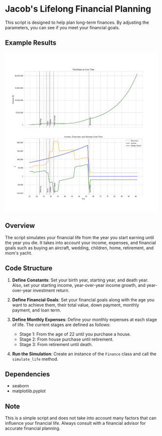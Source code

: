 # Jacob's Lifelong Financial Planning

This script is designed to help plan long-term finances. By adjusting the parameters, you can see if you meet your financial goals.

## Example Results

![Sample Graph](sample_graph.png)

## Overview

The script simulates your financial life from the year you start earning until the year you die. It takes into account your income, expenses, and financial goals such as buying an aircraft, wedding, children, home, retirement, and mom's yacht.

## Code Structure

1. **Define Constants**: Set your birth year, starting year, and death year. Also, set your starting income, year-over-year income growth, and year-over-year investment return.

2. **Define Financial Goals**: Set your financial goals along with the age you want to achieve them, their total value, down payment, monthly payment, and loan term.

3. **Define Monthly Expenses**: Define your monthly expenses at each stage of life. The current stages are defined as follows:
    - Stage 1: From the age of 22 until you purchase a house.
    - Stage 2: From house purchase until retirement.
    - Stage 3: From retirement until death.

4. **Run the Simulation**: Create an instance of the `Finance` class and call the `simulate_life` method.

## Dependencies

- seaborn
- matplotlib.pyplot

## Note

This is a simple script and does not take into account many factors that can influence your financial life. Always consult with a financial advisor for accurate financial planning.
